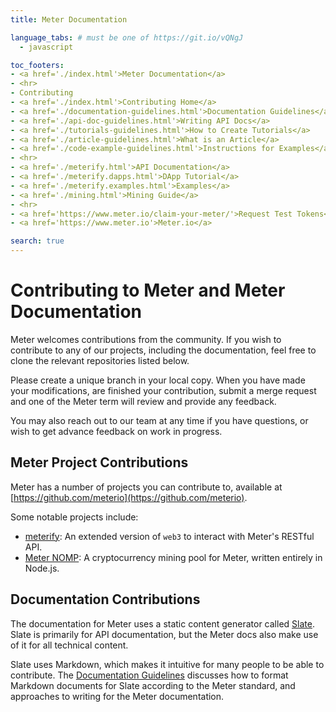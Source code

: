 ```yaml
---
title: Meter Documentation

language_tabs: # must be one of https://git.io/vQNgJ
  - javascript

toc_footers:
- <a href='./index.html'>Meter Documentation</a>
- <hr>
- Contributing
- <a href='./index.html'>Contributing Home</a>
- <a href='./documentation-guidelines.html'>Documentation Guidelines</a>
- <a href='./api-doc-guidelines.html'>Writing API Docs</a>
- <a href='./tutorials-guidelines.html'>How to Create Tutorials</a>
- <a href='./article-guidelines.html'>What is an Article</a>
- <a href='./code-example-guidelines.html'>Instructions for Examples</a>
- <hr>
- <a href='./meterify.html'>API Documentation</a>
- <a href='./meterify.dapps.html'>DApp Tutorial</a>
- <a href='./meterify.examples.html'>Examples</a>
- <a href='./mining.html'>Mining Guide</a>
- <hr>  
- <a href='https://www.meter.io/claim-your-meter/'>Request Test Tokens</a>
- <a href='https://www.meter.io'>Meter.io</a>

search: true
---
```


# Contributing to Meter and Meter Documentation

Meter welcomes contributions from the community. If you wish to contribute to any of our projects, including the documentation, feel free to clone the relevant repositories listed below.

Please create a unique branch in your local copy. When you have made your modifications, are finished your contribution, submit a merge request and one of the Meter term will review and provide any feedback.

You may also reach out to our team at any time if you have questions, or wish to get advance feedback on work in progress.

## Meter Project Contributions

Meter has a number of projects you can contribute to, available at [https://github.com/meterio](https://github.com/meterio).

Some notable projects include:

* [meterify](https://github.com/meterio/meterify): An extended version of `web3` to interact with Meter's RESTful API.
* [Meter NOMP](https://github.com/meterio/meter-nomp): A cryptocurrency mining pool for Meter, written entirely in Node.js.  

## Documentation Contributions

The documentation for Meter uses a static content generator called [Slate](https://github.com/lord/slate). Slate is primarily for API documentation, but the Meter docs also make use of it for all technical content.

Slate uses Markdown, which makes it intuitive for many people to be able to contribute. The [Documentation Guidelines](documentation-guidelines.html) discusses how to format Markdown documents for Slate according to the Meter standard, and approaches to writing for the Meter documentation.
